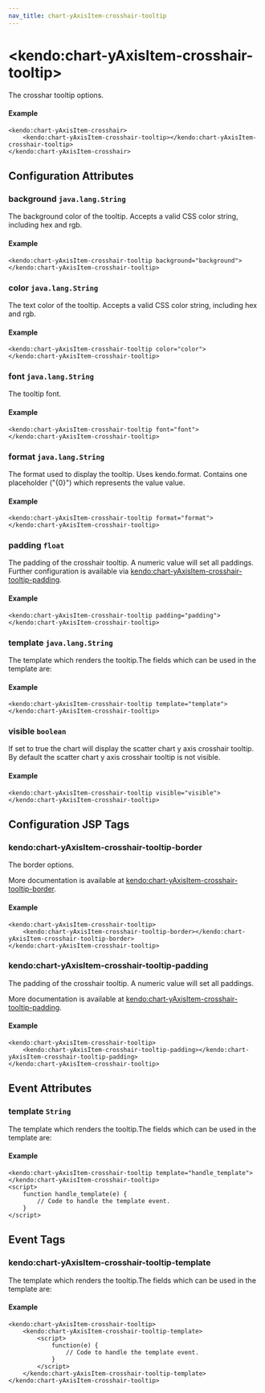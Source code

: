 ```yaml
---
nav_title: chart-yAxisItem-crosshair-tooltip
---
```


# \<kendo:chart-yAxisItem-crosshair-tooltip\>

The crosshar tooltip options.

#### Example
    <kendo:chart-yAxisItem-crosshair>
        <kendo:chart-yAxisItem-crosshair-tooltip></kendo:chart-yAxisItem-crosshair-tooltip>
    </kendo:chart-yAxisItem-crosshair>

## Configuration Attributes

### background `java.lang.String`

The background color of the tooltip. Accepts a valid CSS color string, including hex and rgb.

#### Example
    <kendo:chart-yAxisItem-crosshair-tooltip background="background">
    </kendo:chart-yAxisItem-crosshair-tooltip>

### color `java.lang.String`

The text color of the tooltip. Accepts a valid CSS color string, including hex and rgb.

#### Example
    <kendo:chart-yAxisItem-crosshair-tooltip color="color">
    </kendo:chart-yAxisItem-crosshair-tooltip>

### font `java.lang.String`

The tooltip font.

#### Example
    <kendo:chart-yAxisItem-crosshair-tooltip font="font">
    </kendo:chart-yAxisItem-crosshair-tooltip>

### format `java.lang.String`

The format used to display the tooltip. Uses kendo.format. Contains one placeholder ("{0}") which represents the value value.

#### Example
    <kendo:chart-yAxisItem-crosshair-tooltip format="format">
    </kendo:chart-yAxisItem-crosshair-tooltip>

### padding `float`

The padding of the crosshair tooltip. A numeric value will set all paddings. Further configuration is available via [kendo:chart-yAxisItem-crosshair-tooltip-padding](#kendo-chart-yAxisItem-crosshair-tooltip-padding). 

#### Example
    <kendo:chart-yAxisItem-crosshair-tooltip padding="padding">
    </kendo:chart-yAxisItem-crosshair-tooltip>

### template `java.lang.String`

The template which renders the tooltip.The fields which can be used in the template are:

#### Example
    <kendo:chart-yAxisItem-crosshair-tooltip template="template">
    </kendo:chart-yAxisItem-crosshair-tooltip>

### visible `boolean`

If set to true the chart will display the scatter chart y axis crosshair tooltip. By default the scatter chart y axis crosshair tooltip is not visible.

#### Example
    <kendo:chart-yAxisItem-crosshair-tooltip visible="visible">
    </kendo:chart-yAxisItem-crosshair-tooltip>


##  Configuration JSP Tags

### kendo:chart-yAxisItem-crosshair-tooltip-border

The border options.

More documentation is available at [kendo:chart-yAxisItem-crosshair-tooltip-border](/kendo-ui/api/wrappers/jsp/chart/yaxisitem-crosshair-tooltip-border).

#### Example

    <kendo:chart-yAxisItem-crosshair-tooltip>
        <kendo:chart-yAxisItem-crosshair-tooltip-border></kendo:chart-yAxisItem-crosshair-tooltip-border>
    </kendo:chart-yAxisItem-crosshair-tooltip>

### kendo:chart-yAxisItem-crosshair-tooltip-padding

The padding of the crosshair tooltip. A numeric value will set all paddings.

More documentation is available at [kendo:chart-yAxisItem-crosshair-tooltip-padding](/kendo-ui/api/wrappers/jsp/chart/yaxisitem-crosshair-tooltip-padding).

#### Example

    <kendo:chart-yAxisItem-crosshair-tooltip>
        <kendo:chart-yAxisItem-crosshair-tooltip-padding></kendo:chart-yAxisItem-crosshair-tooltip-padding>
    </kendo:chart-yAxisItem-crosshair-tooltip>


## Event Attributes

### template `String`

The template which renders the tooltip.The fields which can be used in the template are:


#### Example
    <kendo:chart-yAxisItem-crosshair-tooltip template="handle_template">
    </kendo:chart-yAxisItem-crosshair-tooltip>
    <script>
        function handle_template(e) {
            // Code to handle the template event.
        }
    </script>

## Event Tags

### kendo:chart-yAxisItem-crosshair-tooltip-template

The template which renders the tooltip.The fields which can be used in the template are:


#### Example
    <kendo:chart-yAxisItem-crosshair-tooltip>
        <kendo:chart-yAxisItem-crosshair-tooltip-template>
            <script>
                function(e) {
                    // Code to handle the template event.
                }
            </script>
        </kendo:chart-yAxisItem-crosshair-tooltip-template>
    </kendo:chart-yAxisItem-crosshair-tooltip>

